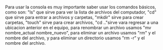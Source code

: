 Para usar la consola es muy importante saber usar los comandos básicos, como son: "ls" que sirve para ver la lista de archivos del computador, "cd" que sirve para entrar a archivos y carpetas, "mkdir" sirve para crear carpetas, "touch" sirve para crear archivos, "cd .."sirve vara regresar a una ubicacion anterior en el equipo, para renombrar un archivo usamos "mv nombre_actual nombre_nuevo", para eliminar un archivo usamos "rm" y el nombre del archivo, y para eliminar un directorio usamos "rm -r" y el nombre del archivo.
